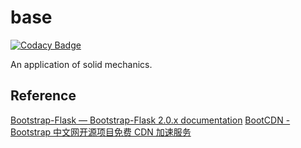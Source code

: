 # base

[![Codacy Badge](https://api.codacy.com/project/badge/Grade/0a0fc5a486db43fbbc899c190f144da3)](https://app.codacy.com/gh/sunwhale/base?utm_source=github.com&utm_medium=referral&utm_content=sunwhale/base&utm_campaign=Badge_Grade_Settings)

 An application of solid mechanics.

## Reference
[Bootstrap-Flask — Bootstrap-Flask 2.0.x documentation](https://bootstrap-flask.readthedocs.io/en/stable/)
[BootCDN - Bootstrap 中文网开源项目免费 CDN 加速服务](https://www.bootcdn.cn/)
